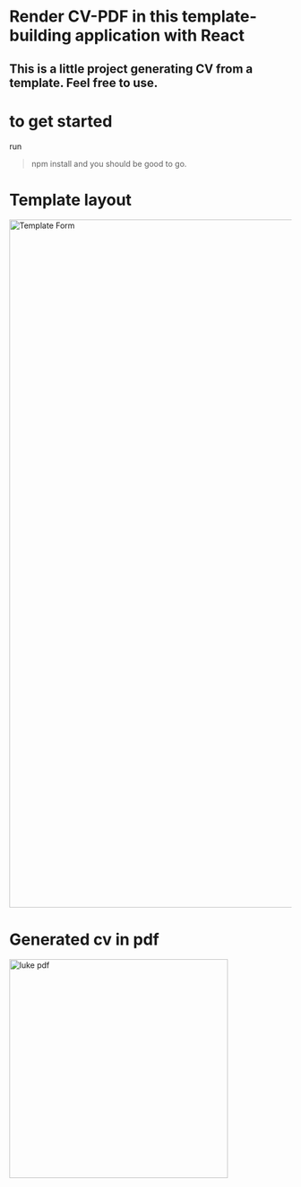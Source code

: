 # Render CV-PDF in this template-building application with React

## This is a little project generating CV from a template. Feel free to use.

# to get started
run 
>npm install
and you should be good to go. 

# Template layout
<img width="1226" alt="Template Form" src="https://user-images.githubusercontent.com/89155031/201392508-190600ee-4517-4e19-8fea-dc7364a24dd7.png">

# Generated cv in pdf
<img width="390" alt="luke pdf" src="https://user-images.githubusercontent.com/89155031/201393055-076c82a1-b205-41b8-8a10-d4231ccd3da6.png">
